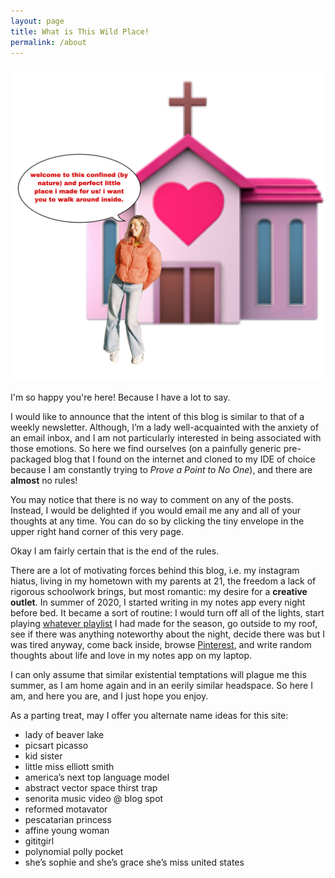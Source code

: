 ```yaml
---
layout: page
title: What is This Wild Place!
permalink: /about
---
```

![Me Having Fun](https://raw.githubusercontent.com/sophieggee/fkagrace/cfec23c20de88ce9d4213e73f7abfcb82ac3ffc3/assets/img/me-having-fun.JPEG "Me Having Fun")

I'm so happy you're here! Because I have a lot to say.

I would like to announce that the intent of this blog is similar to that of a weekly newsletter. Although, I’m a lady well-acquainted with the anxiety of an email inbox, and I am not particularly interested in being associated with those emotions. So here we find ourselves (on a painfully generic pre-packaged blog that I found on the internet and cloned to my IDE of choice because I am constantly trying to _Prove a Point to No One_), and there are **almost** no rules! 

You may notice that there is no way to comment on any of the posts. Instead, I would be delighted if you would email me any and all of your thoughts at any time. You can do so by clicking the tiny envelope in the upper right hand corner of this very page.

Okay I am fairly certain that is the end of the rules. 

There are a lot of motivating forces behind this blog, i.e. my instagram hiatus, living in my hometown with my parents at 21, the freedom a lack of rigorous schoolwork brings, but most romantic: my desire for a **creative outlet**. In summer of 2020, I started writing in my notes app every night before bed. It became a sort of routine: I would turn off all of the lights, start playing [whatever playlist](https://open.spotify.com/playlist/1V1In2SScaYfSSz3hjYQlJ?si=0b6e71c94e394e04) I had made for the season, go outside to my roof, see if there was anything noteworthy about the night, decide there was but I was tired anyway, come back inside, browse [Pinterest](https://www.pinterest.com/sophieggeee/_saved/), and write random thoughts about life and love in my notes app on my laptop. 

I can only assume that similar existential temptations will plague me this summer, as I am home again and in an eerily similar headspace. So here I am, and here you are, and I just hope you enjoy.

As a parting treat, may I offer you alternate name ideas for this site:

* lady of beaver lake
* picsart picasso
* kid sister
* little miss elliott smith
* america’s next top language model
* abstract vector space thirst trap
* senorita music video @ blog spot 
* reformed motavator
* pescatarian princess 
* affine young woman 
* gititgirl 
* polynomial polly pocket
* she’s sophie and she’s grace she’s miss united states 


